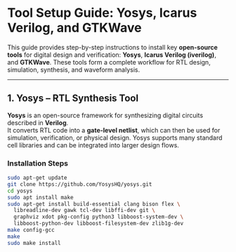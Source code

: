 # Tool Setup Guide: Yosys, Icarus Verilog, and GTKWave

This guide provides step-by-step instructions to install key **open-source tools** for digital design and verification: **Yosys**, **Icarus Verilog (iverilog)**, and **GTKWave**. These tools form a complete workflow for RTL design, simulation, synthesis, and waveform analysis.

---

## 1. Yosys – RTL Synthesis Tool

**Yosys** is an open-source framework for synthesizing digital circuits described in **Verilog**.  
It converts RTL code into a **gate-level netlist**, which can then be used for simulation, verification, or physical design. Yosys supports many standard cell libraries and can be integrated into larger design flows.

### Installation Steps

```bash
sudo apt-get update
git clone https://github.com/YosysHQ/yosys.git
cd yosys
sudo apt install make
sudo apt-get install build-essential clang bison flex \
  libreadline-dev gawk tcl-dev libffi-dev git \
  graphviz xdot pkg-config python3 libboost-system-dev \
  libboost-python-dev libboost-filesystem-dev zlib1g-dev
make config-gcc
make
sudo make install


